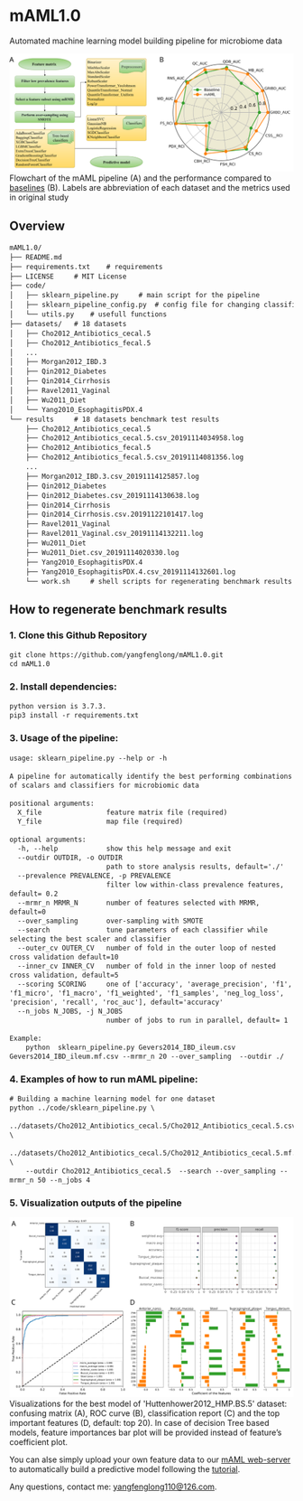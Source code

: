 # mAML1.0

Automated machine learning model building pipeline for microbiome data

![](./src/workflow_and_benchmark_results.svg)
Flowchart of the mAML pipeline (A) and the performance compared to [baselines](http://39.100.246.211:8050/Dataset) (B). Labels are abbreviation of each dataset and the metrics used in original study

## Overview

```md
mAML1.0/
├── README.md
├── requirements.txt 	# requirements 
├── LICENSE 	# MIT License 
├── code/
│   ├── sklearn_pipeline.py 	# main script for the pipeline
│   ├── sklearn_pipeline_config.py 	# config file for changing classifiers with parameters grid and scalars 
│   └── utils.py 	# usefull functions
├── datasets/ 	# 18 datasets
│   ├── Cho2012_Antibiotics_cecal.5
│   ├── Cho2012_Antibiotics_fecal.5
│   ...
│   ├── Morgan2012_IBD.3
│   ├── Qin2012_Diabetes
│   ├── Qin2014_Cirrhosis
│   ├── Ravel2011_Vaginal
│   ├── Wu2011_Diet
│   └── Yang2010_EsophagitisPDX.4
└── results 	# 18 datasets benchmark test results
    ├── Cho2012_Antibiotics_cecal.5
    ├── Cho2012_Antibiotics_cecal.5.csv_20191114034958.log
    ├── Cho2012_Antibiotics_fecal.5
    ├── Cho2012_Antibiotics_fecal.5.csv_20191114081356.log
    ...
    ├── Morgan2012_IBD.3.csv_20191114125857.log
    ├── Qin2012_Diabetes
    ├── Qin2012_Diabetes.csv_20191114130638.log
    ├── Qin2014_Cirrhosis
    ├── Qin2014_Cirrhosis.csv.20191122101417.log
    ├── Ravel2011_Vaginal
    ├── Ravel2011_Vaginal.csv_20191114132211.log
    ├── Wu2011_Diet
    ├── Wu2011_Diet.csv_20191114020330.log
    ├── Yang2010_EsophagitisPDX.4
    ├── Yang2010_EsophagitisPDX.4.csv_20191114132601.log
    └── work.sh 	# shell scripts for regenerating benchmark results 
```

## How to regenerate benchmark results

### 1. Clone this Github Repository

```
git clone https://github.com/yangfenglong/mAML1.0.git
cd mAML1.0
```

### 2. Install dependencies:

```
python version is 3.7.3.
pip3 install -r requirements.txt
```

### 3. Usage of the pipeline:

```
usage: sklearn_pipeline.py --help or -h  

A pipeline for automatically identify the best performing combinations of scalars and classifiers for microbiomic data

positional arguments:
  X_file                feature matrix file (required)
  Y_file                map file (required)

optional arguments:
  -h, --help            show this help message and exit
  --outdir OUTDIR, -o OUTDIR
                        path to store analysis results, default='./'
  --prevalence PREVALENCE, -p PREVALENCE
                        filter low within-class prevalence features, default= 0.2
  --mrmr_n MRMR_N       number of features selected with MRMR, default=0
  --over_sampling       over-sampling with SMOTE
  --search              tune parameters of each classifier while selecting the best scaler and classifier
  --outer_cv OUTER_CV   number of fold in the outer loop of nested cross validation default=10
  --inner_cv INNER_CV   number of fold in the inner loop of nested cross validation, default=5
  --scoring SCORING     one of ['accuracy', 'average_precision', 'f1', 'f1_micro', 'f1_macro', 'f1_weighted', 'f1_samples', 'neg_log_loss', 'precision', 'recall', 'roc_auc'], default='accuracy'
  --n_jobs N_JOBS, -j N_JOBS
                        number of jobs to run in parallel, default= 1

Example:
    python  sklearn_pipeline.py Gevers2014_IBD_ileum.csv Gevers2014_IBD_ileum.mf.csv --mrmr_n 20 --over_sampling  --outdir ./ 

```

### 4. Examples of how to run mAML pipeline:

```
# Building a machine learning model for one dataset
python ../code/sklearn_pipeline.py \
	../datasets/Cho2012_Antibiotics_cecal.5/Cho2012_Antibiotics_cecal.5.csv \
	../datasets/Cho2012_Antibiotics_cecal.5/Cho2012_Antibiotics_cecal.5.mf.csv \
	--outdir Cho2012_Antibiotics_cecal.5  --search --over_sampling --mrmr_n 50 --n_jobs 4      
```

### 5. Visualization outputs of the pipeline

![](./src/Huttenhower2012_HMP.BS.5.results.svg)
Visualizations for the best model of 'Huttenhower2012_HMP.BS.5' dataset: confusing matrix (A), ROC curve (B), classification report (C) and the top important features (D, default: top 20). In case of decision Tree based models, feature importances bar plot will be provided instead of feature’s coefficient plot.




You can alse simply upload your own feature data to our [mAML web-server](http://39.100.246.211:8050/Server) to automatically build a predictive model following the [tutorial](http://39.100.246.211:8050/Help).  


Any questions, contact me: yangfenglong110@126.com.